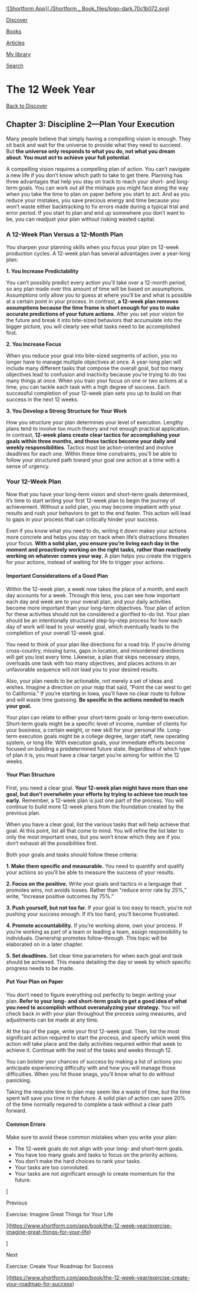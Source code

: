 [![Shortform App](./Shortform _ Book_files/logo-dark.70c1b072.svg)](https://www.shortform.com/app)

[Discover](https://www.shortform.com/app)

[Books](https://www.shortform.com/app/books)

[Articles](https://www.shortform.com/app/articles)

[My library](https://www.shortform.com/app/library)

[Search](https://www.shortform.com/app/search)

# The 12 Week Year

[Back to Discover](https://www.shortform.com/app)

## Chapter 3: Discipline 2—Plan Your Execution

Many people believe that simply having a compelling vision is enough. They sit back and wait for the universe to provide what they need to succeed. But **the universe only responds to what you do, not what you dream about. You must _act_ to achieve your full potential**.

A compelling vision requires a compelling plan of action. You can’t navigate a new life if you don’t know which path to take to get there. Planning has three advantages that help you stay on track to reach your short- and long-term goals. You can work out all the mishaps you might face along the way when you take the time to plan on paper before you start to act. And as you reduce your mistakes, you save precious energy and time because you won’t waste either backtracking to fix errors made during a typical trial and error period. If you start to plan and end up somewhere you don’t want to be, you can readjust your plan without risking wasted capital.

### A 12-Week Plan Versus a 12-Month Plan

You sharpen your planning skills when you focus your plan on 12-week production cycles. A 12-week plan has several advantages over a year-long plan:

**1. You Increase Predictability**

You can’t possibly predict every action you'll take over a 12-month period, so any plan made over this amount of time will be based on assumptions. Assumptions only allow you to guess at where you’ll be and what is possible at a certain point in your process. In contrast, **a 12-week plan removes assumptions because the time frame is short enough for you to make accurate predictions of your future actions**. After you set your vision for the future and break it into bite-sized behaviors that accumulate into the bigger picture, you will clearly see what tasks need to be accomplished first.

**2. You Increase Focus**

When you reduce your goal into bite-sized segments of action, you no longer have to manage multiple objectives at once. A year-long plan will include many different tasks that compose the overall goal, but too many objectives lead to confusion and inactivity because you’re trying to do too many things at once. When you train your focus on one or two actions at a time, you can tackle each task with a high degree of success. Each successful completion of your 12-week plan sets you up to build on that success in the next 12 weeks.

**3. You Develop a Strong Structure for Your Work**

How you structure your plan determines your level of execution. Lengthy plans tend to involve too much theory and not enough practical application. In contrast, **12-week plans create clear tactics for accomplishing your goals within three months, and those tactics become your daily and weekly responsibilities**. Tactics must be action-oriented and involve deadlines for each one. Within these time constraints, you’ll be able to follow your structured path toward your goal one action at a time with a sense of urgency.

### Your 12-Week Plan

Now that you have your long-term vision and short-term goals determined, it’s time to start writing your first 12-week plan to begin the journey of achievement. Without a solid plan, you may become impatient with your results and rush your behaviors to get to the end faster. This action will lead to gaps in your process that can critically hinder your success.

Even if you know what you need to do, writing it down makes your actions more concrete and helps you stay on track when life’s distractions threaten your focus. **With a solid plan, you ensure you’re living each day in the moment and proactively working on the right tasks, rather than reactively working on whatever comes your way.** A plan helps you create the triggers for your actions, instead of waiting for life to trigger your actions.

#### Important Considerations of a Good Plan

Within the 12-week plan, a week now takes the place of a month, and each day accounts for a week. Through this lens, you can see how important each day and week are to your overall plan, and your daily activities become more important than your long-term objectives. Your plan of action for these activities should not be considered a glorified to-do list. Your plan should be an intentionally structured step-by-step process for how each day of work will lead to your weekly goal, which eventually leads to the completion of your overall 12-week goal.

You need to think of your plan like directions for a road trip. If you’re driving cross-country, missing turns, gaps in location, and misordered directions will get you lost every time. Likewise, a plan that skips necessary steps, overloads one task with too many objectives, and places actions in an unfavorable sequence will not lead you to your desired results.

Also, your plan needs to be actionable, not merely a set of ideas and wishes. Imagine a direction on your map that said, “Point the car west to get to California.” If you’re starting in Iowa, you’ll have no clear route to follow and will waste time guessing. **Be specific in the actions needed to reach your goal.**

Your plan can relate to either your short-term goals or long-term execution. Short-term goals might be a specific level of income, number of clients for your business, a certain weight, or new skill for your personal life. Long-term execution goals might be a college degree, larger staff, new operating system, or long life. With execution goals, your immediate efforts become focused on building a predetermined future state. Regardless of which type of plan it is, you must have a clear target you’re aiming for within the 12 weeks.

#### Your Plan Structure

First, you need a clear goal. **Your 12-week plan might have more than one goal, but don’t overwhelm your efforts by trying to achieve too much too early.** Remember, a 12-week plan is just one part of the process. You will continue to build more 12-week plans from the foundation created by the previous plan.

When you have a clear goal, list the various tasks that will help achieve that goal. At this point, list all that come to mind. You will refine the list later to only the most important ones, but you won’t know which they are if you don’t exhaust all the possibilities first.

Both your goals and tasks should follow these criteria:

**1. Make them specific and measurable.** You need to quantify and qualify your actions so you’ll be able to measure the success of your results.

**2. Focus on the positive.** Write your goals and tactics in a language that promotes wins, not avoids losses. Rather than “reduce error rate by 25%,” write, “Increase positive outcomes by 75%.”

**3. Push yourself, but not too far.** If your goal is too easy to reach, you’re not pushing your success enough. If it’s too hard, you’ll become frustrated.

**4. Promote accountability.** If you’re working alone, own your process. If you’re working as part of a team or leading a team, assign responsibility to individuals. Ownership promotes follow-through. This topic will be elaborated on in a later chapter.

**5. Set deadlines.** Set clear time parameters for when each goal and task should be achieved. This means detailing the day or week by which specific progress needs to be made.

#### Put Your Plan on Paper

You don’t need to figure everything out perfectly to begin writing your plan. **Refer to your long- and short-term goals to get a good idea of what you need to accomplish without overanalyzing your strategy.** You will check back in with your plan throughout the process using measures, and adjustments can be made at any time.

At the top of the page, write your first 12-week goal. Then, list the most significant action required to start the process, and specify which week this action will take place and the daily activities required within that week to achieve it. Continue with the rest of the tasks and weeks through 12.

You can bolster your chances of success by making a list of actions you anticipate experiencing difficulty with and how you will manage those difficulties. When you hit those snags, you’ll know what to do without panicking.

Taking the requisite time to plan may seem like a waste of time, but the time spent will save you time in the future. A solid plan of action can save 20% of the time normally required to complete a task without a clear path forward.

#### Common Errors

Make sure to avoid these common mistakes when you write your plan:

- The 12-week goals do not align with your long- and short-term goals.
- You have too many goals and tasks to focus on the priority actions.
- You don’t make the hard choices to rank your tasks.
- Your tasks are too convoluted.
- Your tasks are not significant enough to create momentum for the future.

[

Previous

Exercise: Imagine Great Things for Your Life

](https://www.shortform.com/app/book/the-12-week-year/exercise-imagine-great-things-for-your-life)

[

Next

Exercise: Create Your Roadmap for Success

](https://www.shortform.com/app/book/the-12-week-year/exercise-create-your-roadmap-for-success)